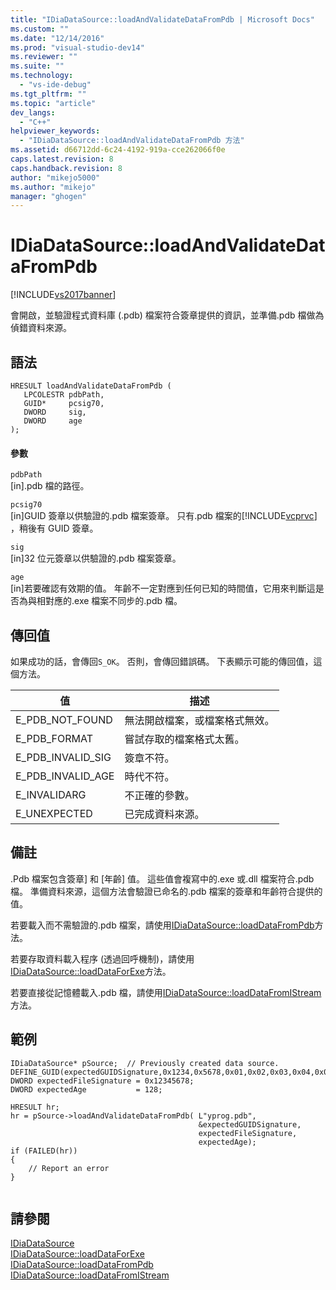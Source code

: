 ```yaml
---
title: "IDiaDataSource::loadAndValidateDataFromPdb | Microsoft Docs"
ms.custom: ""
ms.date: "12/14/2016"
ms.prod: "visual-studio-dev14"
ms.reviewer: ""
ms.suite: ""
ms.technology: 
  - "vs-ide-debug"
ms.tgt_pltfrm: ""
ms.topic: "article"
dev_langs: 
  - "C++"
helpviewer_keywords: 
  - "IDiaDataSource::loadAndValidateDataFromPdb 方法"
ms.assetid: d66712dd-6c24-4192-919a-cce262066f0e
caps.latest.revision: 8
caps.handback.revision: 8
author: "mikejo5000"
ms.author: "mikejo"
manager: "ghogen"
---
```

# IDiaDataSource::loadAndValidateDataFromPdb
[!INCLUDE[vs2017banner](../../code-quality/includes/vs2017banner.md)]

會開啟，並驗證程式資料庫 \(.pdb\) 檔案符合簽章提供的資訊，並準備.pdb 檔做為偵錯資料來源。  
  
## 語法  
  
```cpp#  
HRESULT loadAndValidateDataFromPdb (   
   LPCOLESTR pdbPath,  
   GUID*     pcsig70,  
   DWORD     sig,  
   DWORD     age  
);  
```  
  
#### 參數  
 `pdbPath`  
 \[in\].pdb 檔的路徑。  
  
 `pcsig70`  
 \[in\]GUID 簽章以供驗證的.pdb 檔案簽章。  只有.pdb 檔案的[!INCLUDE[vcprvc](../../debugger/includes/vcprvc_md.md)] ，稍後有 GUID 簽章。  
  
 `sig`  
 \[in\]32 位元簽章以供驗證的.pdb 檔案簽章。  
  
 `age`  
 \[in\]若要確認有效期的值。  年齡不一定對應到任何已知的時間值，它用來判斷這是否為與相對應的.exe 檔案不同步的.pdb 檔。  
  
## 傳回值  
 如果成功的話，會傳回`S_OK`。 否則，會傳回錯誤碼。  下表顯示可能的傳回值，這個方法。  
  
|值|描述|  
|-------|--------|  
|E\_PDB\_NOT\_FOUND|無法開啟檔案，或檔案格式無效。|  
|E\_PDB\_FORMAT|嘗試存取的檔案格式太舊。|  
|E\_PDB\_INVALID\_SIG|簽章不符。|  
|E\_PDB\_INVALID\_AGE|時代不符。|  
|E\_INVALIDARG|不正確的參數。|  
|E\_UNEXPECTED|已完成資料來源。|  
  
## 備註  
 .Pdb 檔案包含簽章\] 和 \[年齡\] 值。  這些值會複寫中的.exe 或.dll 檔案符合.pdb 檔。  準備資料來源，這個方法會驗證已命名的.pdb 檔案的簽章和年齡符合提供的值。  
  
 若要載入而不需驗證的.pdb 檔案，請使用[IDiaDataSource::loadDataFromPdb](../../debugger/debug-interface-access/idiadatasource-loaddatafrompdb.md)方法。  
  
 若要存取資料載入程序 \(透過回呼機制\)，請使用[IDiaDataSource::loadDataForExe](../../debugger/debug-interface-access/idiadatasource-loaddataforexe.md)方法。  
  
 若要直接從記憶體載入.pdb 檔，請使用[IDiaDataSource::loadDataFromIStream](../Topic/IDiaDataSource::loadDataFromIStream.md)方法。  
  
## 範例  
  
```cpp#  
IDiaDataSource* pSource;  // Previously created data source.  
DEFINE_GUID(expectedGUIDSignature,0x1234,0x5678,0x01,0x02,0x03,0x04,0x05,0x06,0x07,0x08);  
DWORD expectedFileSignature = 0x12345678;  
DWORD expectedAge           = 128;  
  
HRESULT hr;  
hr = pSource->loadAndValidateDataFromPdb( L"yprog.pdb",  
                                          &expectedGUIDSignature,  
                                          expectedFileSignature,  
                                          expectedAge);  
if (FAILED(hr))  
{  
    // Report an error  
}  
  
```  
  
## 請參閱  
 [IDiaDataSource](../../debugger/debug-interface-access/idiadatasource.md)   
 [IDiaDataSource::loadDataForExe](../../debugger/debug-interface-access/idiadatasource-loaddataforexe.md)   
 [IDiaDataSource::loadDataFromPdb](../../debugger/debug-interface-access/idiadatasource-loaddatafrompdb.md)   
 [IDiaDataSource::loadDataFromIStream](../Topic/IDiaDataSource::loadDataFromIStream.md)